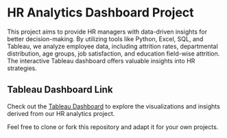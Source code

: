# HR Analytics Dashboard Project

This project aims to provide HR managers with data-driven insights for better decision-making. By utilizing tools like Python, Excel, SQL, and Tableau, we analyze employee data, including attrition rates, departmental distribution, age groups, job satisfaction, and education field-wise attrition. The interactive Tableau dashboard offers valuable insights into HR strategies.

## Tableau Dashboard Link

Check out the [Tableau Dashboard](https://public.tableau.com/app/profile/akash.vishwakarma8262/viz/HRDashboard_16917241661500/HRDashboard) to explore the visualizations and insights derived from our HR analytics project.

Feel free to clone or fork this repository and adapt it for your own projects.
